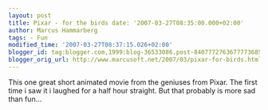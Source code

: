 ```yaml
---
layout: post
title: Pixar - for the birds date: '2007-03-27T08:35:00.000+02:00'
author: Marcus Hammarberg
tags: - Fun
modified_time: '2007-03-27T08:37:15.026+02:00'
blogger_id: tag:blogger.com,1999:blog-36533086.post-8407772763677773685
blogger_orig_url: http://www.marcusoft.net/2007/03/pixar-for-birds.html
---
```


This one great short animated movie from the geniuses from Pixar.
The first time i saw it i laughed for a half hour straight. But that
probably is more sad than fun...

